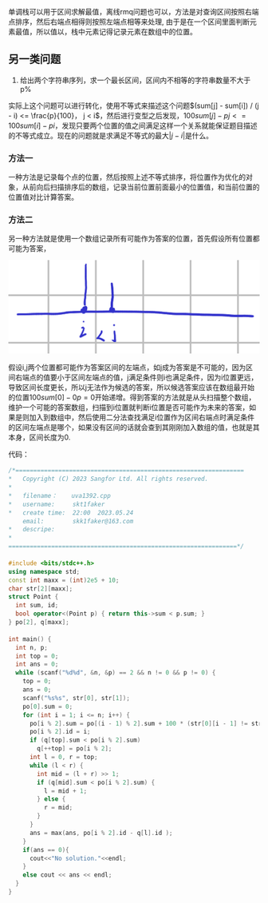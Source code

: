 单调栈可以用于区间求解最值，离线rmq问题也可以，方法是对查询区间按照右端点排序，然后右端点相得则按照左端点相等来处理, 由于是在一个区间里面判断元素最值，所以值以，栈中元素记得记录元素在数组中的位置。 

## 另一类问题

1. 给出两个字符串序列，求一个最长区间，区间内不相等的字符串数量不大于p%

实际上这个问题可以进行转化，使用不等式来描述这个问题$(sum[j] - sum[i]) / (j - i) <= \frac{p}{100}， j < i$​，然后进行变型之后发现，$100sum[j] - pj <= 100sum[i] - pi$​，发现只要两个位置的值之间满足这样一个关系就能保证题目描述的不等式成立。现在的问题就是求满足不等式的最大$|j - i|$是什么。
### 方法一
一种方法是记录每个点的位置，然后按照上述不等式排序，将位置作为优化的对象，从前向后扫描排序后的数组，记录当前位置前面最小的位置值，和当前位置的位置值对比计算答案。

### 方法二

另一种方法就是使用一个数组记录所有可能作为答案的位置，首先假设所有位置都可能为答案，

![image-20230526073144851](img/image-20230526073144851.png) 

假设i,j两个位置都可能作为答案区间的左端点，如j成为答案是不可能的，因为区间右端点的值要小于区间左端点的值，j满足条件则i也满足条件，因为i位置更远，导致区间长度更长，所以j无法作为候选的答案，所以候选答案应该在数组最开始的位置$100sum[0] - 0p = 0$开始递增。得到答案的方法就是从头扫描整个数组，维护一个可能的答案数组，扫描到i位置就判断i位置是否可能作为未来的答案，如果是则加入到数组中，然后使用二分法查找满足i位置作为区间右端点时满足条件的区间左端点是哪个，如果没有区间的话就会查到其刚刚加入数组的值，也就是其本身，区间长度为0.

代码：

```cpp
/*================================================================
*   Copyright (C) 2023 Sangfor Ltd. All rights reserved.
*
*   filename：    uva1392.cpp
*   username:     skt1faker
*   create time:  22:00  2023.05.24
    email:        skk1faker@163.com
*   descripe:
*
================================================================*/

#include <bits/stdc++.h>
using namespace std;
const int maxx = (int)2e5 + 10;
char str[2][maxx];
struct Point {
  int sum, id;
  bool operator<(Point p) { return this->sum < p.sum; }
} po[2], q[maxx];

int main() {
  int n, p;
  int top = 0;
  int ans = 0;
  while (scanf("%d%d", &n, &p) == 2 && n != 0 && p != 0) {
    top = 0;
    ans = 0;
    scanf("%s%s", str[0], str[1]);
    po[0].sum = 0;
    for (int i = 1; i <= n; i++) {
      po[i % 2].sum = po[(i - 1) % 2].sum + 100 * (str[0][i - 1] != str[1][i - 1]) - p;
      po[i % 2].id = i;
      if (q[top].sum < po[i % 2].sum)
        q[++top] = po[i % 2];
      int l = 0, r = top;
      while (l < r) {
        int mid = (l + r) >> 1;
        if (q[mid].sum < po[i % 2].sum) {
          l = mid + 1;
        } else {
          r = mid;
        }
      }
      ans = max(ans, po[i % 2].id - q[l].id );
    }
    if(ans == 0){
      cout<<"No solution."<<endl;
    }
    else cout << ans << endl;
  }
}


```



